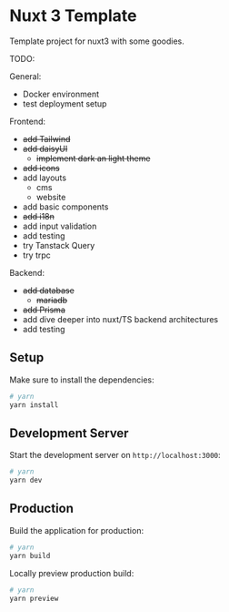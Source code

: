 # Nuxt 3 Template

Template project for nuxt3 with some goodies. 

TODO:

General: 
- Docker environment
- test deployment setup

Frontend: 
- ~~add Tailwind~~
- ~~add daisyUI~~
  - ~~implement dark an light theme~~
- ~~add icons~~
- add layouts
  - cms
  - website
- add basic components
- ~~add i18n~~
- add input validation
- add testing
- try Tanstack Query
- try trpc

Backend: 
- ~~add database~~
  - ~~mariadb~~
- ~~add Prisma~~
- add dive deeper into nuxt/TS backend architectures
- add testing

## Setup

Make sure to install the dependencies:

```bash
# yarn
yarn install
```

## Development Server

Start the development server on `http://localhost:3000`:

```bash
# yarn
yarn dev

```

## Production

Build the application for production:

```bash
# yarn
yarn build
```

Locally preview production build:

```bash
# yarn
yarn preview

```
